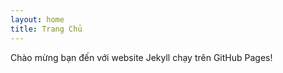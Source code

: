 ```yaml
---
layout: home
title: Trang Chủ
---
```


Chào mừng bạn đến với website Jekyll chạy trên GitHub Pages!

